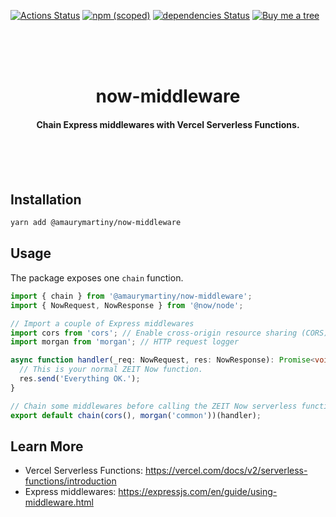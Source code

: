 [![Actions Status](https://github.com/amaurymartiny/now-middleware/workflows/pr/badge.svg)](https://github.com/amaurymartiny/now-middleware/actions)
[![npm (scoped)](https://img.shields.io/npm/v/@amaurymartiny/now-middleware.svg)](https://www.npmjs.com/package/@amaurymartiny/now-middleware)
[![dependencies Status](https://david-dm.org/amaurymartiny/now-middleware/status.svg)](https://david-dm.org/amaurymartiny/now-middleware)
[![Buy me a tree](https://img.shields.io/badge/Buy%20me%20a%20tree-%F0%9F%8C%B3-lightgreen)](https://offset.earth/amaurymartiny)

<br /><br /><br />

<h1 align="center">now-middleware</h1>
<h4 align="center">Chain Express middlewares with Vercel Serverless Functions.</h4>

<br /><br /><br />

## Installation

```bash
yarn add @amaurymartiny/now-middleware
```

## Usage

The package exposes one `chain` function.

```typescript
import { chain } from '@amaurymartiny/now-middleware';
import { NowRequest, NowResponse } from '@now/node';

// Import a couple of Express middlewares
import cors from 'cors'; // Enable cross-origin resource sharing (CORS) with various options
import morgan from 'morgan'; // HTTP request logger

async function handler(_req: NowRequest, res: NowResponse): Promise<void> {
  // This is your normal ZEIT Now function.
  res.send('Everything OK.');
}

// Chain some middlewares before calling the ZEIT Now serverless function
export default chain(cors(), morgan('common'))(handler);
```

## Learn More

- Vercel Serverless Functions: https://vercel.com/docs/v2/serverless-functions/introduction
- Express middlewares: https://expressjs.com/en/guide/using-middleware.html
